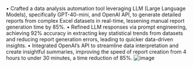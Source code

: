 •	Crafted a data analysis automation tool leveraging LLM (Large Language Models), specifically GPT-40-mini, and OpenAI API, to generate detailed reports from complex Excel datasets in real-time, lessening manual report generation time by 85%.
•	Refined LLM responses via prompt engineering, achieving 92% accuracy in extracting key statistical trends from datasets and reducing report generation errors, leading to quicker data-driven insights.
•	Integrated OpenAI’s API to streamline data interpretation and create insightful summaries, improving the speed of report creation         from 4 hours to under 30 minutes, a time reduction of 85%.
![image](https://github.com/user-attachments/assets/f397a279-11d1-492c-aa66-07fd7a72e36e)
